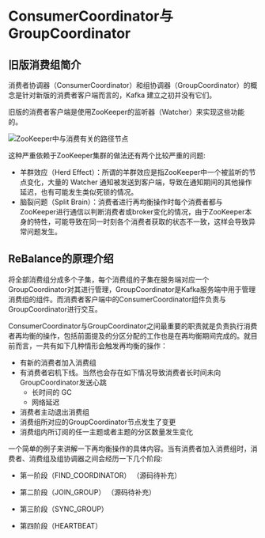 # ConsumerCoordinator与GroupCoordinator

## 旧版消费组简介
消费者协调器（ConsumerCoordinator）和组协调器（GroupCoordinator）的概念是针对新版的消费者客户端而言的，Kafka 建立之初并没有它们。

旧版的消费者客户端是使用ZooKeeper的监听器（Watcher）来实现这些功能的。

![ZooKeeper中与消费有关的路径节点](../../../../../../../pictures/kafka/ConsumerCoordinator与GroupCoordinator_images/kafka-old-client-zk.png)

这种严重依赖于ZooKeeper集群的做法还有两个比较严重的问题:
- 羊群效应（Herd Effect）：所谓的羊群效应是指ZooKeeper中一个被监听的节点变化，大量的 Watcher 通知被发送到客户端，导致在通知期间的其他操作延迟，也有可能发生类似死锁的情况。
- 脑裂问题（Split Brain）：消费者进行再均衡操作时每个消费者都与ZooKeeper进行通信以判断消费者或broker变化的情况，由于ZooKeeper本身的特性，可能导致在同一时刻各个消费者获取的状态不一致，这样会导致异常问题发生。

## ReBalance的原理介绍
将全部消费组分成多个子集，每个消费组的子集在服务端对应一个GroupCoordinator对其进行管理，GroupCoordinator是Kafka服务端中用于管理消费组的组件。而消费者客户端中的ConsumerCoordinator组件负责与GroupCoordinator进行交互。

ConsumerCoordinator与GroupCoordinator之间最重要的职责就是负责执行消费者再均衡的操作，包括前面提及的分区分配的工作也是在再均衡期间完成的。就目前而言，一共有如下几种情形会触发再均衡的操作：
- 有新的消费者加入消费组
- 有消费者宕机下线。当然也会存在如下情况导致消费者长时间未向GroupCoordinator发送心跳
    - 长时间的 GC
    - 网络延迟
- 消费者主动退出消费组
- 消费组所对应的GroupCoordinator节点发生了变更
- 消费组内所订阅的任一主题或者主题的分区数量发生变化

一个简单的例子来讲解一下再均衡操作的具体内容。当有消费者加入消费组时，消费者、消费组及组协调器之间会经历一下几个阶段:
- 第一阶段（FIND_COORDINATOR）
（源码待补充） 

- 第二阶段（JOIN_GROUP）
（源码待补充） 

- 第三阶段（SYNC_GROUP）

- 第四阶段（HEARTBEAT）




